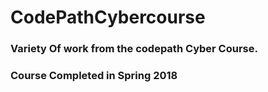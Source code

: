 # CodePathCybercourse
### Variety Of work from the codepath Cyber Course.

### Course Completed in Spring 2018


